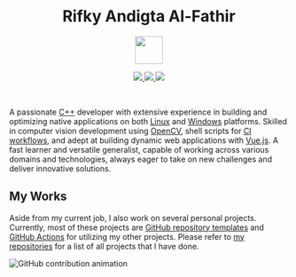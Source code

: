 <h1 align="center">Rifky Andigta Al-Fathir</h1>
<p align="center">
            <img src="cat.webp" width="50"/>
    </p>
<p align="center">
  <a href="mailto:digtaalfathir36@gmail.com">
    <img src="https://img.shields.io/badge/Gmail-mail%20me-f14336?logo=gmail&style=flat-square"/>
  </a>
<a href="https://www.instagram.com/digtalfthr_36/">
    <img src="https://img.shields.io/badge/Insta-follow%20me-E4405F?logo=instagram&style=flat-square"/>
  </a>
<a href="https://www.linkedin.com/in/rifky-andigta-alfathir-5b2228159/">
    <img src="https://img.shields.io/badge/LinkedIn-connect%20with%20me-2a66bc?logo=linkedin&style=flat-square"/>
  </a>
</p>

<br/>

A passionate [C++](https://isocpp.org/) developer with extensive experience in building and optimizing native applications on both [Linux](https://ubuntu.com/desktop) and [Windows](https://www.microsoft.com/en-us/windows) platforms. Skilled in computer vision development using [OpenCV](https://opencv.org/), shell scripts for [CI workflows](https://github.com/features/actions), and adept at building dynamic web applications with [Vue.js](https://vuejs.org/). A fast learner and versatile generalist, capable of working across various domains and technologies, always eager to take on new challenges and deliver innovative solutions.

## My Works

Aside from my current job, I also work on several personal projects.
Currently, most of these projects are [GitHub repository templates](https://docs.github.com/en/repositories/creating-and-managing-repositories/creating-a-repository-from-a-template) and [GitHub Actions](https://github.com/features/actions) for utilizing my other projects.
Please refer to [my repositories](https://github.com/DigtaAl?tab=repositories) for a list of all projects that I have done.

<picture>
  <source media="(prefers-color-scheme: dark)" srcset="https://threeal.github.io/threeal/grid-snake-dark.svg" />
  <source media="(prefers-color-scheme: light)" srcset="https://threeal.github.io/threeal/grid-snake-light.svg" />
  <img alt="GitHub contribution animation" src="https://threeal.github.io/threeal/grid-snake.svg" />
</picture>
